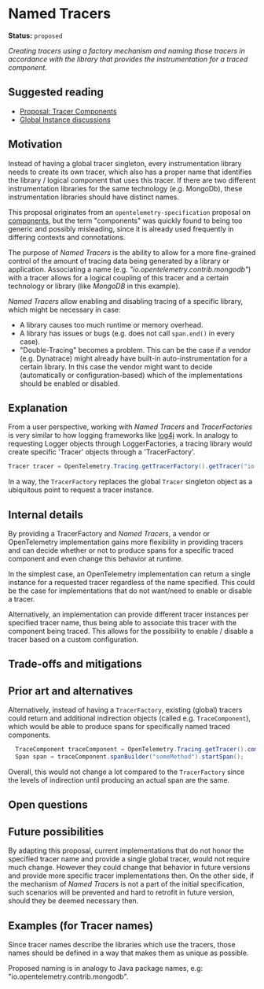 # Named Tracers

**Status:** `proposed`

_Creating tracers using a factory mechanism and naming those tracers in accordance with the library that provides the instrumentation for a traced component._

## Suggested reading

* [Proposal: Tracer Components](https://github.com/open-telemetry/opentelemetry-specification/issues/10)
* [Global Instance discussions](https://github.com/open-telemetry/opentelemetry-specification/labels/global%20instance)

## Motivation

Instead of having a global tracer singleton, every instrumentation library needs to create its own tracer, which also has a proper name that identifies the library / logical component that uses this tracer. If there are two different instrumentation libraries for the same technology (e.g. MongoDb), these instrumentation libraries should have distinct names.

This proposal originates from an `opentelemetry-specification` proposal on [components](https://github.com/open-telemetry/opentelemetry-specification/issues/10), but the term "components" was quickly found to being too generic and possibly misleading, since it is already used frequently in differing contexts and connotations.

The purpose of _Named Tracers_ is the ability to allow for a more fine-grained control of the amount of tracing data being generated by a library or application. Associating a name (e.g. _"io.opentelemetry.contrib.mongodb"_) with a tracer allows for a logical coupling of this tracer and a certain technology or library (like _MongoDB_ in this example).

*Named Tracers* allow enabling and disabling tracing of a specific library, which might be necessary in case:
* A library causes too much runtime or memory overhead.
* A library has issues or bugs (e.g. does not call `span.end()` in every case).
* "Double-Tracing" becomes a problem. This can be the case if a vendor (e.g. Dynatrace) might already have built-in auto-instrumentation for a certain library. In this case the vendor might want to decide (automatically or configuration-based) which of the implementations should be enabled or disabled.


## Explanation

From a user perspective, working with *Named Tracers* and *TracerFactories* is very similar to how logging frameworks like [log4j](https://www.slf4j.org/apidocs/org/slf4j/LoggerFactory.html) work. In analogy to requesting Logger objects through LoggerFactories, a tracing library would create specific 'Tracer' objects through a 'TracerFactory'.

```java
Tracer tracer = OpenTelemetry.Tracing.getTracerFactory().getTracer("io.opentelemetry.contrib.mongodb");
```

In a way, the `TracerFactory` replaces the global `Tracer` singleton object as a ubiquitous point to request a tracer instance.


## Internal details

By providing a TracerFactory and *Named Tracers*, a vendor or OpenTelemetry implementation gains more flexibility in providing tracers and can decide whether or not to produce spans for a specific traced component and even change this behavior at runtime.

In the simplest case, an OpenTelemetry implementation can return a single instance for a requested tracer regardless of the name specified. This could be the case for implementations that do not want/need to enable or disable a tracer.

Alternatively, an implementation can provide different tracer instances per specified tracer name, thus being able to associate this tracer with the component being traced. This allows for the possibility to enable / disable a tracer based on a custom configuration.

## Trade-offs and mitigations

## Prior art and alternatives

Alternatively, instead of having a `TracerFactory`, existing (global) tracers could return and additional indirection objects (called e.g. `TraceComponent`), which would be able to produce spans for specifically named traced components.

```java
  TraceComponent traceComponent = OpenTelemetry.Tracing.getTracer().componentBuilder("io.opentelemetry.contrib.mongodb");
  Span span = traceComponent.spanBuilder("someMethod").startSpan();
```

Overall, this would not change a lot compared to the `TracerFactory` since the levels of indirection until producing an actual span are the same.


## Open questions

## Future possibilities

By adapting this proposal, current implementations that do not honor the specified tracer name and provide a single global tracer, would not require much change. However they could change that behavior in future versions and provide more specific tracer implementations then. On the other side, if the mechanism of *Named Tracers* is not a part of the initial specification, such scenarios will be prevented and hard to retrofit in future version, should they be deemed necessary then.

## Examples (for Tracer names)

Since tracer names describe the libraries which use the tracers, those names should be defined in a way that makes them as unique as possible.

Proposed naming is in analogy to Java package names, e.g: "io.opentelemetry.contrib.mongodb".
